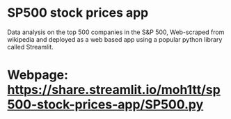 # SP500 stock prices app
Data analysis on the top 500 companies in the S&amp;P 500, Web-scraped from wikipedia and deployed as a web based app using a popular python library called Streamlit.

# Webpage: https://share.streamlit.io/moh1tt/sp500-stock-prices-app/SP500.py

